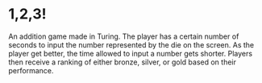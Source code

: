 # 1,2,3!
An addition game made in Turing. The player has a certain number of seconds to input the number represented by the die on the screen. As the player get better, the time allowed to input a number gets shorter. Players then receive a ranking of either bronze, silver, or gold based on their performance.
